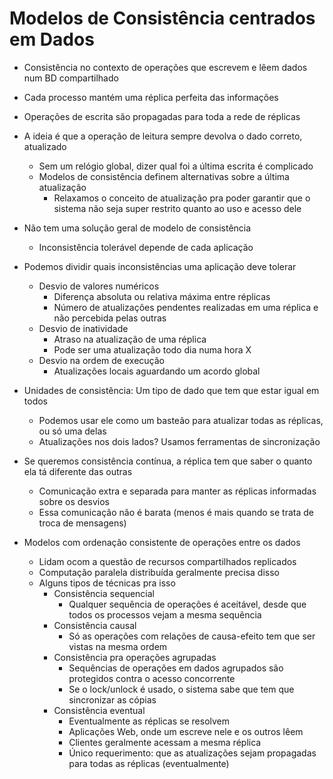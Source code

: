 # Modelos de Consistência centrados em Dados

- Consistência no contexto de operações que escrevem e lêem dados num BD compartilhado
- Cada processo mantém uma réplica perfeita das informações 
- Operações de escrita são propagadas para toda a rede de réplicas
- A ideia é que a operação de leitura sempre devolva o dado correto, atualizado 
	- Sem um relógio global, dizer qual foi a última escrita é complicado 
	- Modelos de consistência definem alternativas sobre a última atualização
		- Relaxamos o conceito de atualização pra poder garantir que o sistema não seja super restrito quanto ao uso e acesso dele 

- Não tem uma solução geral de modelo de consistência
	- Inconsistência tolerável depende de cada aplicação 
- Podemos dividir quais inconsistências uma aplicação deve tolerar
	- Desvio de valores numéricos
		- Diferença absoluta ou relativa máxima entre réplicas 
		- Número de atualizações pendentes realizadas em uma réplica e não percebida pelas outras
	- Desvio de inatividade
		- Atraso na atualização de uma réplica
		- Pode ser uma atualização todo dia numa hora X
	- Desvio na ordem de execução 
		- Atualizações locais aguardando um acordo global

- Unidades de consistência: Um tipo de dado que tem que estar igual em todos
	- Podemos usar ele como um basteão para atualizar todas as réplicas, ou só uma delas
	- Atualizações nos dois lados? Usamos ferramentas de sincronização 

- Se queremos consistência contínua, a réplica tem que saber o quanto ela tá diferente das outras
	- Comunicação extra e separada para manter as réplicas informadas sobre os desvios
	- Essa comunicação não é barata (menos é mais quando se trata de troca de mensagens)

- Modelos com ordenação consistente de operações entre os dados 
	- Lidam ocom a questão de recursos compartilhados replicados 
	- Computação paralela distribuída geralmente precisa disso
	- Alguns tipos de técnicas pra isso
		- Consistência sequencial
			- Qualquer sequência de operações é aceitável, desde que todos os processos vejam a mesma sequência
		- Consistência causal
			- Só as operações com relações de causa-efeito tem que ser vistas na mesma ordem
		- Consistência pra operações agrupadas
			- Sequências de operações em dados agrupados são protegidos contra o acesso concorrente
			- Se o lock/unlock é usado, o sistema sabe que tem que sincronizar as cópias 
		- Consistência eventual
			- Eventualmente as réplicas se resolvem
			- Aplicações Web, onde um escreve nele e os outros lêem
			- Clientes geralmente acessam a mesma réplica
			- Único requerimento: que as atualizações sejam propagadas para todas as réplicas (eventualmente)
